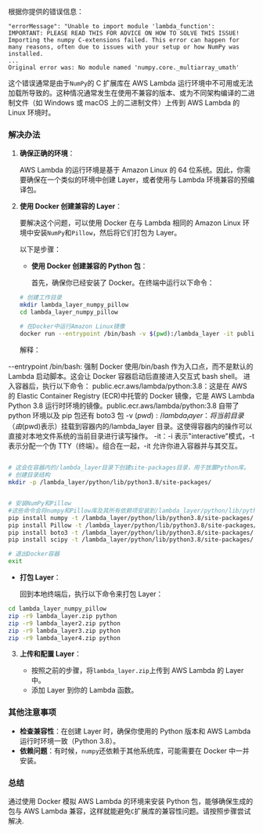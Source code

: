 根据你提供的错误信息：

```
"errorMessage": "Unable to import module 'lambda_function':
IMPORTANT: PLEASE READ THIS FOR ADVICE ON HOW TO SOLVE THIS ISSUE!
Importing the numpy C-extensions failed. This error can happen for
many reasons, often due to issues with your setup or how NumPy was
installed.
...
Original error was: No module named 'numpy.core._multiarray_umath'
```

这个错误通常是由于`NumPy`的 C 扩展库在 AWS Lambda 运行环境中不可用或无法加载所导致的。这种情况通常发生在使用不兼容的版本、或为不同架构编译的二进制文件（如 Windows 或 macOS 上的二进制文件）上传到 AWS Lambda 的 Linux 环境时。

### 解决办法

1. **确保正确的环境**：

   AWS Lambda 的运行环境是基于 Amazon Linux 的 64 位系统。因此，你需要确保在一个类似的环境中创建 Layer，或者使用与 Lambda 环境兼容的预编译包。

2. **使用 Docker 创建兼容的 Layer**：

   要解决这个问题，可以使用 Docker 在与 Lambda 相同的 Amazon Linux 环境中安装`NumPy`和`Pillow`，然后将它们打包为 Layer。

   以下是步骤：

   - **使用 Docker 创建兼容的 Python 包**：

     首先，确保你已经安装了 Docker。在终端中运行以下命令：

   ```bash
   # 创建工作目录
   mkdir lambda_layer_numpy_pillow
   cd lambda_layer_numpy_pillow

   # 在Docker中运行Amazon Linux镜像
   docker run --entrypoint /bin/bash -v $(pwd):/lambda_layer -it public.ecr.aws/lambda/python:3.8
   ```

   解释：

--entrypoint /bin/bash: 强制 Docker 使用/bin/bash 作为入口点，而不是默认的 Lambda 启动脚本。这会让 Docker 容器启动后直接进入交互式 bash shell。
进入容器后，执行以下命令：
public.ecr.aws/lambda/python:3.8：这是在 AWS 的 Elastic Container Registry (ECR)中托管的 Docker 镜像，它是 AWS Lambda Python 3.8 运行时环境的镜像。public.ecr.aws/lambda/python:3.8 自带了 python 环境以及 pip 包还有 boto3 包
-v $(pwd):/lambda_layer：将当前目录（由$(pwd)表示）挂载到容器内的/lambda_layer 目录。这使得容器内的操作可以直接对本地文件系统的当前目录进行读写操作。
-it：-i 表示"interactive"模式，-t 表示分配一个伪 TTY（终端）。组合在一起，-it 允许你进入容器并与其交互。

```bash

# 这会在容器内的/lambda_layer目录下创建site-packages目录，用于放置Python库。
# 创建目录结构
mkdir -p /lambda_layer/python/lib/python3.8/site-packages/


# 安装NumPy和Pillow
#这些命令会将numpy和Pillow库及其所有依赖项安装到/lambda_layer/python/lib/python3.8/site-packages/目录
pip install numpy -t /lambda_layer/python/lib/python3.8/site-packages/
pip install Pillow -t /lambda_layer/python/lib/python3.8/site-packages/
pip install boto3 -t /lambda_layer/python/lib/python3.8/site-packages/
pip install scipy -t /lambda_layer/python/lib/python3.8/site-packages/

# 退出Docker容器
exit
```

- **打包 Layer**：

  回到本地终端后，执行以下命令来打包 Layer：

```bash
cd lambda_layer_numpy_pillow
zip -r9 lambda_layer.zip python
zip -r9 lambda_layer2.zip python
zip -r9 lambda_layer3.zip python
zip -r9 lambda_layer4.zip python
```

3. **上传和配置 Layer**：

   - 按照之前的步骤，将`lambda_layer.zip`上传到 AWS Lambda 的 Layer 中。
   - 添加 Layer 到你的 Lambda 函数。

### 其他注意事项

- **检查兼容性**：在创建 Layer 时，确保你使用的 Python 版本和 AWS Lambda 运行时环境一致（Python 3.8）。
- **依赖问题**：有时候，`numpy`还依赖于其他系统库，可能需要在 Docker 中一并安装。

### 总结

通过使用 Docker 模拟 AWS Lambda 的环境来安装 Python 包，能够确保生成的包与 AWS Lambda 兼容，这样就能避免`C`扩展库的兼容性问题。请按照步骤尝试解决.
